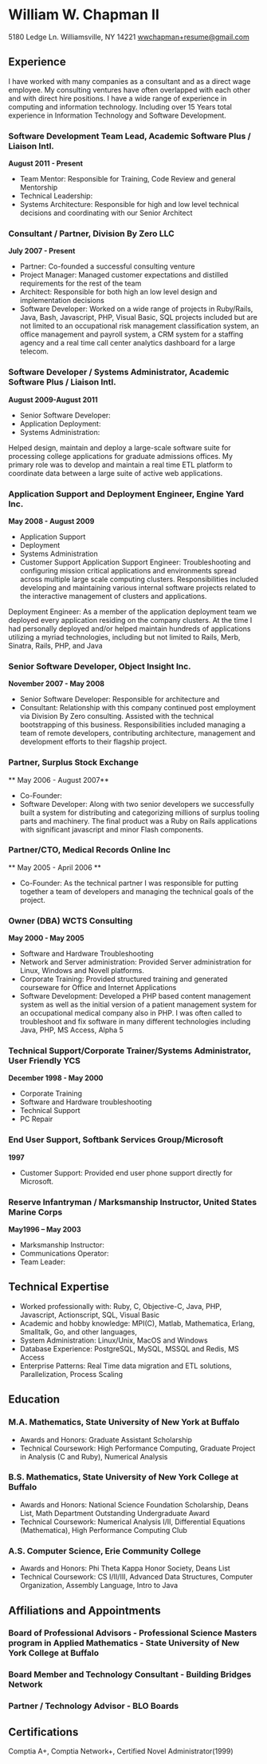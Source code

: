 # William W. Chapman II
5180 Ledge Ln.
Williamsville, NY 14221
wwchapman+resume@gmail.com


## Experience
I have worked with many companies as a consultant and as a direct wage employee. My consulting ventures
have often overlapped with each other and with direct hire positions. I have a wide range of experience in 
computing and information technology. Including over 15 Years total experience in Information Technology and 
Software Development.

### Software Development Team Lead,  Academic Software Plus / Liaison Intl.
**August 2011 - Present**
* Team Mentor: Responsible for Training, Code Review and general Mentorship
* Technical Leadership:  
* Systems Architecture: Responsible for high and low level technical decisions and coordinating with our Senior Architect

### Consultant / Partner, Division By Zero LLC
**July 2007 - Present**
* Partner: Co-founded a successful consulting venture 
* Project Manager: Managed customer expectations and distilled requirements for the rest of the team
* Architect: Responsible for both high an low level design and implementation decisions
* Software Developer: Worked on a wide range of projects in Ruby/Rails, Java, Bash, Javascript, PHP, Visual Basic, SQL
  projects included but are not limited to an occupational risk management classification system, an office management and
  payroll system,  a CRM system for a staffing agency and a real time call center analytics dashboard for a large telecom. 


### Software Developer / Systems Administrator, Academic Software Plus / Liaison Intl.
**August 2009-August 2011**
* Senior Software Developer: 
* Application Deployment: 
* Systems Administration: 

Helped design, maintain and deploy a large-scale software suite for processing college applications 
for graduate admissions offices. My primary role was to develop and maintain a real time 
ETL platform to coordinate data between a large suite of active web applications. 


### Application Support and Deployment Engineer, Engine Yard Inc.
**May 2008 - August 2009**
* Application Support
* Deployment
* Systems Administration
* Customer Support
Application Support Engineer: Troubleshooting and configuring mission critical applications and environments 
spread across multiple large scale computing clusters. Responsibilities included
developing and maintaining various internal software projects related to the 
interactive management of clusters and applications. 

Deployment Engineer: As a member of the application 
deployment team we deployed every application residing on the company clusters.
At the time I had personally deployed and/or helped maintain hundreds of applications 
utilizing a myriad  technologies, including but not limited to Rails, Merb, Sinatra, Rails,
PHP, and Java

### Senior Software Developer, Object Insight Inc. 
**November 2007 - May 2008**
* Senior Software Developer: Responsible for architecture and 
* Consultant:  Relationship with this company continued post employment via 
Division By Zero consulting.
Assisted with the technical bootstrapping of this business. Responsibilities included managing 
a team of remote  developers, contributing architecture, management and development efforts 
to their flagship project.

### Partner, Surplus Stock Exchange 
** May 2006 - August 2007**
* Co-Founder: 
* Software Developer: Along with two senior developers we successfully built a system for distributing and
categorizing millions of surplus tooling parts and machinery. The final product was a Ruby on Rails applications with
significant javascript and minor Flash components. 

### Partner/CTO, Medical Records Online Inc
** May 2005 - April 2006 **
* Co-Founder: As the technical partner I was responsible for putting together a team of developers and
managing the technical goals of the project. 

### Owner (DBA) WCTS Consulting 
**May 2000 - May 2005**
* Software and Hardware Troubleshooting
* Network and Server administration: Provided Server administration for Linux, Windows and Novell platforms. 
* Corporate Training: Provided structured training and generated courseware for Office and Internet Applications
* Software Development: Developed a PHP based content management system as well as the initial version of a patient management
system for an occupational medical company also in PHP. I was often called to troubleshoot and fix software in many different 
technologies including Java, PHP, MS Access, Alpha 5  

### Technical Support/Corporate Trainer/Systems Administrator, User Friendly YCS
**December 1998 - May 2000**
* Corporate Training
* Software and Hardware troubleshooting
* Technical Support
* PC Repair

### End User Support, Softbank Services Group/Microsoft
**1997**
* Customer Support:  Provided end user phone support directly for Microsoft. 

### Reserve Infantryman / Marksmanship Instructor, United States Marine Corps
**May1996 – May 2003**
* Marksmanship Instructor:
* Communications Operator:
* Team Leader:

## Technical Expertise
* Worked professionally with:  Ruby, C, Objective-C, Java, PHP, Javascript, Actionscript, SQL, Visual Basic
* Academic and hobby knowledge: MPI(C), Matlab, Mathematica, Erlang, Smalltalk, Go, and other languages,
* System Administration: Linux/Unix, MacOS and Windows
* Database Experience: PostgreSQL, MySQL, MSSQL and Redis, MS Access
* Enterprise Patterns: Real Time data migration and ETL solutions, Parallelization, Process Scaling

## Education

### M.A. Mathematics, State University of New York at Buffalo
* Awards and Honors:  Graduate Assistant Scholarship
* Technical Coursework: High Performance Computing, Graduate Project in Analysis (C and Ruby), Numerical Analysis

### B.S. Mathematics, State University of New York College at Buffalo
* Awards and Honors: National Science Foundation Scholarship, Deans List, Math Department Outstanding Undergraduate Award
* Technical Coursework: Numerical Analysis I/II, Differential Equations (Mathematica), High Performance Computing Club

### A.S. Computer Science, Erie Community College
* Awards and Honors: Phi Theta Kappa Honor Society, Deans List
* Technical Coursework: CS I/II/III, Advanced Data Structures, Computer Organization, Assembly Language, Intro to Java


## Affiliations and Appointments
### Board of Professional Advisors - Professional Science Masters program in Applied Mathematics - State University of New York College at Buffalo
### Board Member and Technology Consultant - Building Bridges Network
### Partner / Technology Advisor - BLO Boards 


## Certifications
  Comptia A+, Comptia Network+, Certified Novel Administrator(1999)